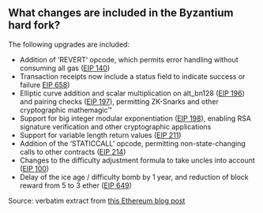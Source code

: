<h2>What changes are included in the Byzantium hard fork?</h2>
<p>The following upgrades are included:</p>
<ul>
<li>Addition of ‘REVERT’ opcode, which permits error handling without consuming all gas (<a href="https://github.com/ethereum/EIPs/pull/206">EIP 140</a>)</li>
<li>Transaction receipts now include a status field to indicate success or failure <a href="https://github.com/ethereum/EIPs/pull/658">EIP 658</a>)</li>
<li>Elliptic curve addition and scalar multiplication on alt_bn128 (<a href="https://github.com/ethereum/EIPs/pull/213">EIP 196</a>) and pairing checks (<a href="https://github.com/ethereum/EIPs/pull/212">EIP 197</a>), permitting ZK-Snarks and other cryptographic mathemagic™</li>
<li>Support for big integer modular exponentiation (<a href="https://github.com/ethereum/EIPs/pull/198">EIP 198</a>), enabling RSA signature verification and other cryptographic applications</li>
<li>Support for variable length return values (<a href="https://github.com/ethereum/EIPs/pull/211">EIP 211</a>)</li>
<li>Addition of the ‘STATICCALL’ opcode, permitting non-state-changing calls to other contracts (<a href="https://github.com/ethereum/EIPs/pull/214">EIP 214</a>)</li>
<li>Changes to the difficulty adjustment formula to take uncles into account (<a href="https://github.com/ethereum/EIPs/issues/100">EIP 100</a>)</li>
<li>Delay of the ice age / difficulty bomb by 1 year, and reduction of block reward from 5 to 3 ether (<a href="https://github.com/ethereum/EIPs/pull/669">EIP 649</a>)</li>
</ul>

Source: verbatim extract from [this Ethereum blog post](https://web.archive.org/web/20180104055521/https://blog.ethereum.org/2017/10/12/byzantium-hf-announcement/)

